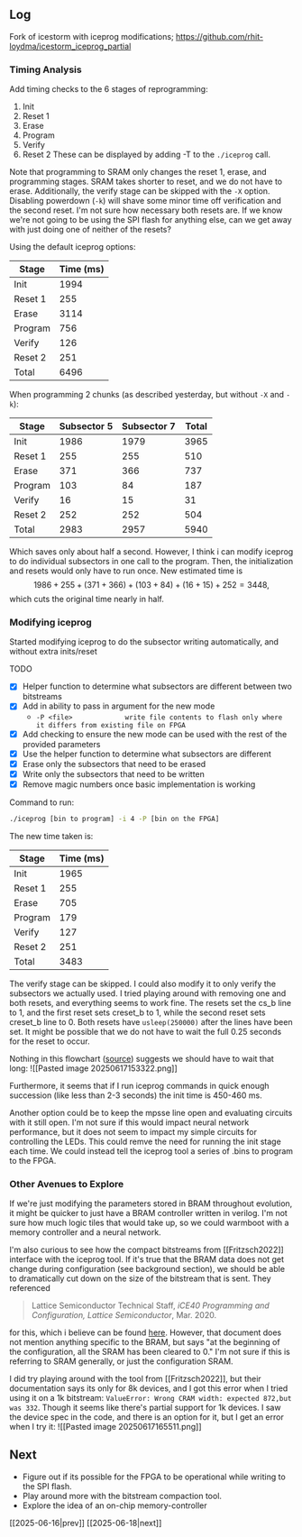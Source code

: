 ## Log

Fork of icestorm with iceprog modifications; https://github.com/rhit-loydma/icestorm_iceprog_partial
### Timing Analysis
Add timing checks to the 6 stages of reprogramming:
1. Init
2. Reset 1
3. Erase
4. Program
5. Verify
6. Reset 2
These can be displayed by adding -T to the `./iceprog` call.

Note that programming to SRAM only changes the reset 1, erase, and programming stages. SRAM takes shorter to reset, and we do not have to erase. Additionally, the verify stage can be skipped with the `-X` option. Disabling powerdown (`-k`) will shave some minor time off verification and the second reset. I'm not sure how necessary both resets are. If we know we're not going to be using the SPI flash for anything else, can we get away with just doing one of neither of the resets?

Using the default iceprog options:

| Stage   | Time (ms) |
| ------- | --------- |
| Init    | 1994      |
| Reset 1 | 255       |
| Erase   | 3114      |
| Program | 756       |
| Verify  | 126       |
| Reset 2 | 251       |
| Total   | 6496      |
When programming 2 chunks (as described yesterday, but without `-X` and `-k`):

| Stage   | Subsector 5 | Subsector 7 | Total |
| ------- | ----------- | ----------- | ----- |
| Init    | 1986        | 1979        | 3965  |
| Reset 1 | 255         | 255         | 510   |
| Erase   | 371         | 366         | 737   |
| Program | 103         | 84          | 187   |
| Verify  | 16          | 15          | 31    |
| Reset 2 | 252         | 252         | 504   |
| Total   | 2983        | 2957        | 5940  |
Which saves only about half a second. However, I think i can modify iceprog to do individual subsectors in one call to the program. Then, the initialization and resets would only have to run once. New estimated time is $$1986 + 255 + (371+366) + (103+84) +(16+15) + 252 = 3448,$$ which cuts the original time nearly in half. 
### Modifying iceprog
Started modifying iceprog to do the subsector writing automatically, and without extra inits/reset

TODO
- [x] Helper function to determine what subsectors are different between two bitstreams
- [x]  Add in ability to pass in argument for the new mode
	- `-P <file>             write file contents to flash only where it differs from existing file on FPGA`
- [x] Add checking to ensure the new mode can be used with the rest of the provided parameters
- [x] Use the helper function to determine what subsectors are different
- [x] Erase only the subsectors that need to be erased
- [x] Write only the subsectors that need to be written
- [x] Remove magic numbers once basic implementation is working

Command to run:
```bash
./iceprog [bin to program] -i 4 -P [bin on the FPGA]
```

The new time taken is:

| Stage   | Time (ms) |
| ------- | --------- |
| Init    | 1965      |
| Reset 1 | 255       |
| Erase   | 705       |
| Program | 179       |
| Verify  | 127       |
| Reset 2 | 251       |
| Total   | 3483      |
The verify stage can be skipped. I could also modify it to only verify the subsectors we actually used. I tried playing around with removing one and both resets, and everything seems to work fine. The resets set the cs_b line to 1, and the first reset sets creset_b to 1, while the second reset sets creset_b line to 0. Both resets have `usleep(250000)` after the lines have been set. It might be possible that we do not have to wait the full 0.25 seconds for the reset to occur.

Nothing in this flowchart ([source](https://blog.aleksander.kaweczynski.pl/wp-content/uploads/2024/07/iCE40_Programming_Configuration_2022.pdf)) suggests we should have to wait that long:
![[Pasted image 20250617153322.png]]

Furthermore, it seems that if I run iceprog commands in quick enough succession (like less than 2-3 seconds) the init time is 450-460 ms. 

Another option could be to keep the mpsse line open and evaluating circuits with it still open. I'm not sure if this would impact neural network performance, but it does not seem to impact my simple circuits for controlling the LEDs. This could remve the need for running the init stage each time. We could instead tell the iceprog tool a series of .bins to program to the FPGA. 
### Other Avenues to Explore
If we're just modifying the parameters stored in BRAM throughout evolution, it might be quicker to just have a BRAM controller written in verilog. I'm not sure how much logic tiles that would take up, so we could warmboot with a memory controller and a neural network.

I'm also curious to see how the compact bitstreams from [[Fritzsch2022]] interface with the iceprog tool. If it's true that the BRAM data does not get change during configuration (see background section), we should be able to dramatically cut down on the size of the bitstream that is sent. They referenced 
>Lattice Semiconductor Technical Staff, *iCE40 Programming and Configuration, Lattice Semiconductor*, Mar. 2020.

for this, which i believe can be found [here](https://blog.aleksander.kaweczynski.pl/wp-content/uploads/2024/07/iCE40_Programming_Configuration_2022.pdf). However, that document does not mention anything specific to the BRAM, but says "at the beginning of the configuration, all the SRAM has been cleared to 0." I'm not sure if this is referring to SRAM generally, or just the configuration SRAM. 

I did try playing around with the tool from [[Fritzsch2022]], but their documentation says its only for 8k devices, and I got this error when I tried using it on a 1k bitstream: `ValueError: Wrong CRAM width: expected 872,but was 332`. Though it seems like there's partial support for 1k devices. I saw the device spec in the code, and there is an option for it, but I get an error when I try it:
![[Pasted image 20250617165511.png]]
## Next
- Figure out if its possible for the FPGA to be operational while writing to the SPI flash.
- Play around more with the bitstream compaction tool.
- Explore the idea of an on-chip memory-controller

[[2025-06-16|prev]] [[2025-06-18|next]]
